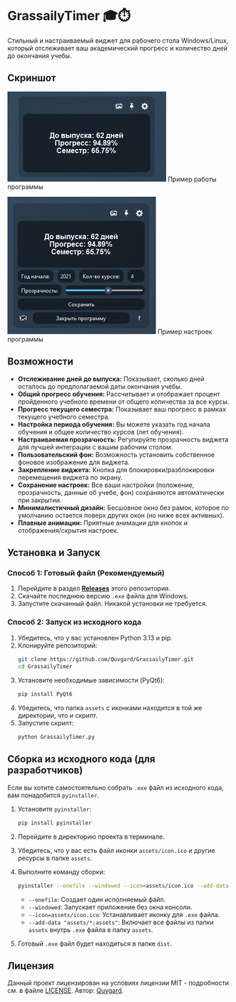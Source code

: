 # GrassailyTimer 🎓⏱️

Стильный и настраиваемый виджет для рабочего стола Windows/Linux, который отслеживает ваш академический прогресс и количество дней до окончания учебы.

## Скриншот

![Скриншот GrassailyTimer](assets/Interface.png) 
Пример работы программы

![Скриншот GrassailyTimer](assets/SettingsInterface.png) 
Пример настроек программы

## Возможности

*   **Отслеживание дней до выпуска:** Показывает, сколько дней осталось до предполагаемой даты окончания учебы.
*   **Общий прогресс обучения:** Рассчитывает и отображает процент пройденного учебного времени от общего количества за все курсы.
*   **Прогресс текущего семестра:** Показывает ваш прогресс в рамках текущего учебного семестра.
*   **Настройка периода обучения:** Вы можете указать год начала обучения и общее количество курсов (лет обучения).
*   **Настраиваемая прозрачность:** Регулируйте прозрачность виджета для лучшей интеграции с вашим рабочим столом.
*   **Пользовательский фон:** Возможность установить собственное фоновое изображение для виджета.
*   **Закрепление виджета:** Кнопка для блокировки/разблокировки перемещения виджета по экрану.
*   **Сохранение настроек:** Все ваши настройки (положение, прозрачность, данные об учебе, фон) сохраняются автоматически при закрытии.
*   **Минималистичный дизайн:** Бесшовное окно без рамок, которое по умолчанию остается поверх других окон (но ниже всех активных).
*   **Плавные анимации:** Приятные анимации для кнопок и отображения/скрытия настроек.

## Установка и Запуск

### Способ 1: Готовый файл (Рекомендуемый)

1.  Перейдите в раздел [**Releases**](https://github.com/Quvgard/GrassailyTimer/releases) этого репозитория.
2.  Скачайте последнюю версию `.exe` файла для Windows.
3.  Запустите скачанный файл. Никакой установки не требуется.

### Способ 2: Запуск из исходного кода

1.  Убедитесь, что у вас установлен Python 3.13 и pip.
2.  Клонируйте репозиторий:
    ```bash
    git clone https://github.com/Quvgard/GrassailyTimer.git
    cd GrassailyTimer
    ```
3.  Установите необходимые зависимости (PyQt6):
    ```bash
    pip install PyQt6
    ```
4.  Убедитесь, что папка `assets` с иконками находится в той же директории, что и скрипт.
5.  Запустите скрипт:
    ```bash
    python GrassailyTimer.py
    ```

## Сборка из исходного кода (для разработчиков)

Если вы хотите самостоятельно собрать `.exe` файл из исходного кода, вам понадобится `pyinstaller`.

1.  Установите `pyinstaller`:
    ```bash
    pip install pyinstaller
    ```
2.  Перейдите в директорию проекта в терминале.
3.  Убедитесь, что у вас есть файл иконки `assets/icon.ico` и другие ресурсы в папке `assets`.
4.  Выполните команду сборки:
    ```bash
    pyinstaller --onefile --windowed --icon=assets/icon.ico --add-data "assets/*;assets" GrassailyTimer.py
    ```
    *   `--onefile`: Создает один исполняемый файл.
    *   `--windowed`: Запускает приложение без окна консоли.
    *   `--icon=assets/icon.ico`: Устанавливает иконку для `.exe` файла.
    *   `--add-data "assets/*;assets"`: Включает все файлы из папки `assets` внутрь `.exe` файла в папку `assets`.

5.  Готовый `.exe` файл будет находиться в папке `dist`.

## Лицензия

Данный проект лицензирован на условиях лицензии MIT - подробности см. в файле [LICENSE](LICENSE). Автор: [Quvgard](https://github.com/Quvgard).
